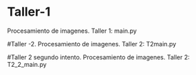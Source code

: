 # Taller-1
Procesamiento de imagenes. Taller 1: main.py

#Taller -2.
Procesamiento de imagenes. Taller 2: T2main.py

#Taller 2 segundo intento.
Procesamiento de imagenes. Taller 2: T2_2_main.py

